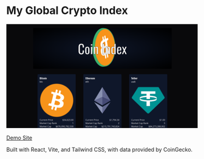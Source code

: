 # My Global Crypto Index

![Screen Shot](./header.png)


[Demo Site](https://cool-cactus-d67887.netlify.app)

Built with React, Vite, and Tailwind CSS, with data provided by CoinGecko.
